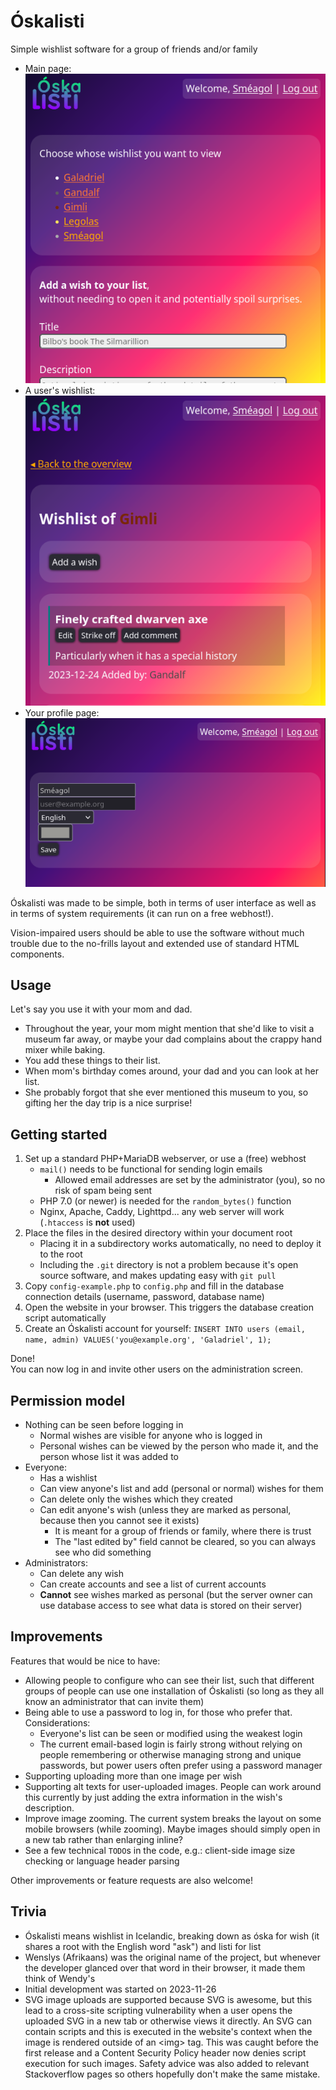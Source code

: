 # Óskalisti

Simple wishlist software for a group of friends and/or family

- Main page:  
  ![Main page showing a list of users' wishlists and an option to add a wish to your own list without having to view your own list, thus avoiding spoilers](README-mainpage.png)
- A user's wishlist:  
  ![Wishlist page of Gimli, showing he wished for a finely crafted dwarven axe. There are buttons available to edit the wish, strike it off, or adding a comment. It shows that Gandalf added the wish on 2023-12-24](README-wishlist.png)
- Your profile page:  
  ![The profile page, where you can configure your name, color, and interface language. It also shows the email address used for your account](README-profile.png)

Óskalisti was made to be simple, both in terms of user interface as well as in terms of system requirements (it can run on a free webhost!).

Vision-impaired users should be able to use the software without much trouble due to the no-frills layout and extended use of standard HTML components.


## Usage

Let's say you use it with your mom and dad.

- Throughout the year, your mom might mention that she'd like to visit a museum far away, or maybe your dad complains about the crappy hand mixer while baking.
- You add these things to their list.
- When mom's birthday comes around, your dad and you can look at her list.
- She probably forgot that she ever mentioned this museum to you, so gifting her the day trip is a nice surprise!


## Getting started

1. Set up a standard PHP+MariaDB webserver, or use a (free) webhost
   - `mail()` needs to be functional for sending login emails
     - Allowed email addresses are set by the administrator (you), so no risk of spam being sent
   - PHP 7.0 (or newer) is needed for the `random_bytes()` function
   - Nginx, Apache, Caddy, Lighttpd... any web server will work (`.htaccess` is **not** used)
2. Place the files in the desired directory within your document root
   - Placing it in a subdirectory works automatically, no need to deploy it to the root
   - Including the `.git` directory is not a problem because it's open source software, and makes updating easy with `git pull`
3. Copy `config-example.php` to `config.php` and fill in the database connection details (username, password, database name)
4. Open the website in your browser. This triggers the database creation script automatically
5. Create an Óskalisti account for yourself: `INSERT INTO users (email, name, admin) VALUES('you@example.org', 'Galadriel', 1);`

Done!  
You can now log in and invite other users on the administration screen.


## Permission model

- Nothing can be seen before logging in
  - Normal wishes are visible for anyone who is logged in
  - Personal wishes can be viewed by the person who made it, and the person whose list it was added to
- Everyone:
  - Has a wishlist
  - Can view anyone's list and add (personal or normal) wishes for them
  - Can delete only the wishes which they created
  - Can edit anyone's wish (unless they are marked as personal, because then you cannot see it exists)
    - It is meant for a group of friends or family, where there is trust
    - The "last edited by" field cannot be cleared, so you can always see who did something
- Administrators:
  - Can delete any wish
  - Can create accounts and see a list of current accounts
  - **Cannot** see wishes marked as personal (but the server owner can use database access to see what data is stored on their server)


## Improvements

Features that would be nice to have:

- Allowing people to configure who can see their list, such that different groups of people can use one installation of Óskalisti (so long as they all know an administrator that can invite them)
- Being able to use a password to log in, for those who prefer that. Considerations:
  - Everyone's list can be seen or modified using the weakest login
  - The current email-based login is fairly strong without relying on people remembering or otherwise managing strong and unique passwords, but power users often prefer using a password manager
- Supporting uploading more than one image per wish
- Supporting alt texts for user-uploaded images. People can work around this currently by just adding the extra information in the wish's description.
- Improve image zooming. The current system breaks the layout on some mobile browsers (while zooming). Maybe images should simply open in a new tab rather than enlarging inline?
- See a few technical `TODO`s in the code, e.g.: client-side image size checking or language header parsing

Other improvements or feature requests are also welcome!


## Trivia

- Óskalisti means wishlist in Icelandic, breaking down as óska for wish (it shares a root with the English word "ask") and listi for list
- Wenslys (Afrikaans) was the original name of the project, but whenever the developer glanced over that word in their browser, it made them think of Wendy's
- Initial development was started on 2023-11-26
- SVG image uploads are supported because SVG is awesome, but this lead to a cross-site scripting vulnerability when a user opens the uploaded SVG in a new tab or otherwise views it directly.
  An SVG can contain scripts and this is executed in the website's context when the image is rendered outside of an &lt;img&gt; tag. This was caught before the first release and a
  Content Security Policy header now denies script execution for such images. Safety advice was also added to relevant Stackoverflow pages so others hopefully don't make the same mistake.

